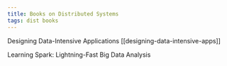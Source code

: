 ```yaml
---
title: Books on Distributed Systems
tags: dist books
---
```


Designing Data-Intensive Applications [[designing-data-intensive-apps]]

Learning Spark: Lightning-Fast Big Data Analysis

